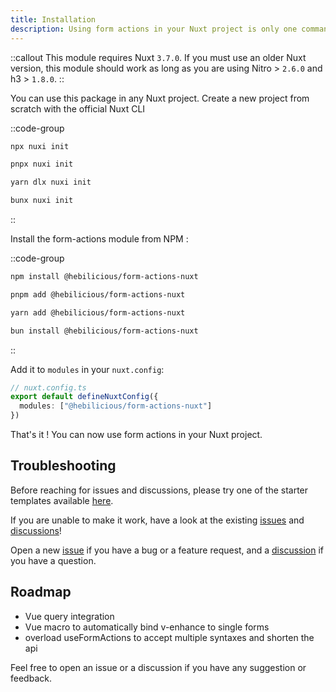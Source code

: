 ```yaml
---
title: Installation
description: Using form actions in your Nuxt project is only one command away.
---
```


::callout
This module requires Nuxt `3.7.0`. If you must use an older Nuxt version, this module should work as long as you are using Nitro > `2.6.0` and h3 > `1.8.0`.
::

You can use this package in any Nuxt project.
Create a new project from scratch with the official Nuxt CLI

::code-group
```bash [npm]
npx nuxi init
```
```bash [pnpm]
pnpx nuxi init
```
```bash [yarn]
yarn dlx nuxi init
```
```bash [bun]
bunx nuxi init
```
::

Install the form-actions module from NPM :

::code-group
```bash [npm]
npm install @hebilicious/form-actions-nuxt
```
```bash [pnpm]
pnpm add @hebilicious/form-actions-nuxt
```
```bash [yarn]
yarn add @hebilicious/form-actions-nuxt
```
```bash [bun]
bun install @hebilicious/form-actions-nuxt
```
::

Add it to `modules` in your `nuxt.config`:

```ts [nuxt.config.ts]
// nuxt.config.ts
export default defineNuxtConfig({
  modules: ["@hebilicious/form-actions-nuxt"]
})
```

That's it ! You can now use form actions in your Nuxt project.

## Troubleshooting

Before reaching for issues and discussions, please try one of the starter templates available [here](https://github.com/Hebilicious/form-actions-nuxt-examples).

If you are unable to make it work, have a look at the existing [issues](https://github.com/Hebilicious/form-actions-nuxt/issues?q=is%3Aissue+is%3Aopen+sort%3Aupdated-desc) and [discussions](https://github.com/Hebilicious/form-actions-nuxt/discussions?discussions_q=)!

Open a new [issue](https://github.com/Hebilicious/form-actions-nuxt/issues/new/choose) if you have a bug or a feature request, and a [discussion](https://github.com/Hebilicious/form-actions-nuxt/discussions/new?category=q-a) if you have a question.

## Roadmap

- Vue query integration
- Vue macro to automatically bind v-enhance to single forms
- overload useFormActions to accept multiple syntaxes and shorten the api

Feel free to open an issue or a discussion if you have any suggestion or feedback.
